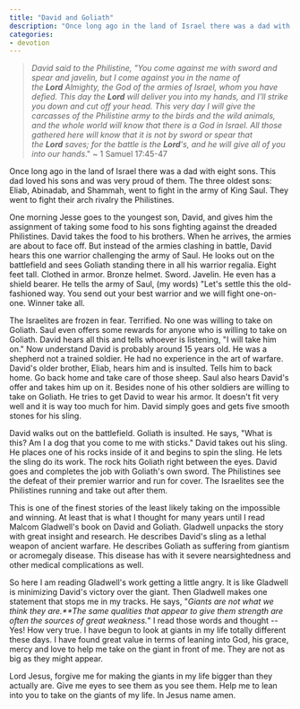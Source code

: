 ```yaml
---
title: "David and Goliath"
description: "Once long ago in the land of Israel there was a dad with eight sons. This dad loved his sons and was very proud of them. The three oldest sons: Eliab, Abinadab, and Shammah, went to fight in the army of King Saul. They went to fight their arch rivalry the Philistines."
categories:
- devotion
---
```

> *David said to the Philistine, "You come against me with sword and spear and javelin, but I come against you in the name of the **Lord** Almighty, the God of the armies of Israel, whom you have defied. This day the **Lord** will deliver you into my hands, and I'll strike you down and cut off your head. This very day I will give the carcasses of the Philistine army to the birds and the wild animals, and the whole world will know that there is a God in Israel. All those gathered here will know that it is not by sword or spear that the **Lord** saves; for the battle is the **Lord**'s, and he will give all of you into our hands*." ~ 1 Samuel 17:45-47

Once long ago in the land of Israel there was a dad with eight sons. This dad loved his sons and was very proud of them. The three oldest sons: Eliab, Abinadab, and Shammah, went to fight in the army of King Saul. They went to fight their arch rivalry the Philistines.

One morning Jesse goes to the youngest son, David, and gives him the assignment of taking some food to his sons fighting against the dreaded Philistines. David takes the food to his brothers. When he arrives, the armies are about to face off. But instead of the armies clashing in battle, David hears this one warrior challenging the army of Saul. He looks out on the battlefield and sees Goliath standing there in all his warrior regalia. Eight feet tall. Clothed in armor. Bronze helmet. Sword. Javelin. He even has a shield bearer. He tells the army of Saul, (my words) "Let's settle this the old-fashioned way. You send out your best warrior and we will fight one-on-one. Winner take all.

The Israelites are frozen in fear. Terrified. No one was willing to take on Goliath. Saul even offers some rewards for anyone who is willing to take on Goliath. David hears all this and tells whoever is listening, "I will take him on." Now understand David is probably around 15 years old. He was a shepherd not a trained soldier. He had no experience in the art of warfare. David's older brother, Eliab, hears him and is insulted. Tells him to back home. Go back home and take care of those sheep. Saul also hears David's offer and takes him up on it. Besides none of his other soldiers are willing to take on Goliath. He tries to get David to wear his armor. It doesn't fit very well and it is way too much for him. David simply goes and gets five smooth stones for his sling.

David walks out on the battlefield. Goliath is insulted. He says, "What is this? Am I a dog that you come to me with sticks." David takes out his sling. He places one of his rocks inside of it and begins to spin the sling. He lets the sling do its work. The rock hits Goliath right between the eyes. David goes and completes the job with Goliath's own sword. The Philistines see the defeat of their premier warrior and run for cover. The Israelites see the Philistines running and take out after them.

This is one of the finest stories of the least likely taking on the impossible and winning. At least that is what I thought for many years until I read Malcom Gladwell's book on David and Goliath. Gladwell unpacks the story with great insight and research. He describes David's sling as a lethal weapon of ancient warfare. He describes Goliath as suffering from giantism or acromegaly disease. This disease has with it severe nearsightedness and other medical complications as well.

So here I am reading Gladwell's work getting a little angry. It is like Gladwell is minimizing David's victory over the giant. Then Gladwell makes one statement that stops me in my tracks. He says, "*Giants are not what we think they are.**The same qualities that appear to give them strength are often the sources of great weakness.*" I read those words and thought -- Yes! How very true. I have begun to look at giants in my life totally different these days. I have found great value in terms of leaning into God, his grace, mercy and love to help me take on the giant in front of me. They are not as big as they might appear.

Lord Jesus, forgive me for making the giants in my life bigger than they actually are. Give me eyes to see them as you see them. Help me to lean into you to take on the giants of my life. In Jesus name amen.